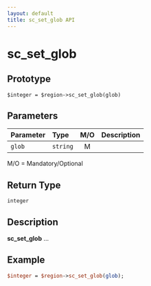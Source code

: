 ```yaml
---
layout: default
title: sc_set_glob API
---
```



sc_set_glob
===========


Prototype
---------

```
$integer = $region->sc_set_glob(glob)
```


Parameters
----------

| Parameter | Type     | M/O | Description                                    |
|:----------|:---------|:---:|:-----------------------------------------------|
| `glob` | `string` |  M  |                                              |

M/O = Mandatory/Optional


Return Type
-----------

`integer`


Description
-----------

**sc_set_glob** ...


Example
-------

```perl
$integer = $region->sc_set_glob(glob);
```
